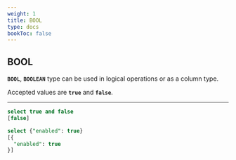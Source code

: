 ```yaml
---
weight: 1
title: BOOL
type: docs
bookToc: false
---
```


## BOOL

**`BOOL`**, **`BOOLEAN`** type can be used in logical operations or as a column type.

Accepted values are **`true`** and **`false`**.

---

```SQL
select true and false
[false]

select {"enabled": true}
[{
  "enabled": true
}]
```
